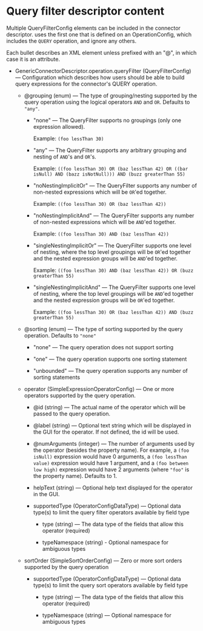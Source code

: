 # Query filter descriptor content 

<head>
  <meta name="guidename" content="Integration"/>
  <meta name="context" content="GUID-ca75dba6-55e6-40d0-8ba0-75e56a8b1228"/>
</head>


Multiple QueryFilterConfig elements can be included in the connector descriptor. uses the first one that is defined on an OperationConfig, which includes the `QUERY` operation, and ignore any others.

Each bullet describes an XML element unless prefixed with an "@", in which case it is an attribute.

-   GenericConnectorDescriptor.operation.queryFilter \(QueryFilterConfig\) — Configuration which describes how users should be able to build query expressions for the connector's QUERY operation.

    -   @grouping \(enum\) — The type of grouping/nesting supported by the query operation using the logical operators `AND` and `OR`. Defaults to `"any"`.

        -   "none" — The QueryFilter supports no groupings \(only one expression allowed\).

            Example: `(foo lessThan 30)`

        -   "any" — The QueryFilter supports any arbitrary grouping and nesting of `AND`'s and `OR`'s.

            Example: `((foo lessThan 30) OR (baz lessThan 42) OR ((bar isNull) AND (bazz isNotNull))) AND (buzz greaterThan 55)`

        -   "noNestingImplicitOr" — The QueryFilter supports any number of non-nested expressions which will be `OR`'ed together.

            Example: `((foo lessThan 30) OR (baz lessThan 42))`

        -   "noNestingImplicitAnd" — The QueryFilter supports any number of non-nested expressions which will be `AND`'ed together.

            Example: `((foo lessThan 30) AND (baz lessThan 42))`

        -   "singleNestingImplicitOr" — The QueryFilter supports one level of nesting, where the top level groupings will be `OR`'ed together and the nested expression groups will be `AND`'ed together.

            Example: `((foo lessThan 30) AND (baz lessThan 42)) OR (buzz greaterThan 55)`

        -   "singleNestingImplicitAnd" — The QueryFilter supports one level of nesting, where the top level groupings will be `AND`'ed together and the nested expression groups will be `OR`'ed together.

            Example: `((foo lessThan 30) OR (baz lessThan 42)) AND (buzz greaterThan 55)`

    -   @sorting \(enum\) — The type of sorting supported by the query operation. Defaults to `"none"`

        -   "none" — The query operation does not support sorting
        -   "one" — The query operation supports one sorting statement

        -   "unbounded" — The query operation supports any number of sorting statements

    -   operator \(SimpleExpressionOperatorConfig\) — One or more operators supported by the query operation.

        -   @id \(string\) — The actual name of the operator which will be passed to the query operation.

        -   @label \(string\) — Optional text string which will be displayed in the GUI for the operator. If not defined, the id will be used.

        -   @numArguments \(integer\) — The number of arguments used by the operator \(besides the property name\). For example, a `(foo isNull)` expression would have 0 arguments, a `(foo lessThan value)` expression would have 1 argument, and a `(foo between low high)` expression would have 2 arguments \(where `"foo"` is the property name\). Defaults to 1.

        -   helpText \(string\) — Optional help text displayed for the operator in the GUI.

        -   supportedType \(OperatorConfigDataType\) — Optional data type\(s\) to limit the query filter operators available by field type

            -   type \(string\) — The data type of the fields that allow this operator \(required\)

            -   typeNamespace \(string\) - Optional namespace for ambiguous types

    -   sortOrder \(SimpleSortOrderConfig\) — Zero or more sort orders supported by the query operation

        -   supportedType \(OperatorConfigDataType\) — Optional data type\(s\) to limit the query sort operators available by field type

            -   type \(string\) — The data type of the fields that allow this operator \(required\)

            -   typeNamespace \(string\) — Optional namespace for ambiguous types